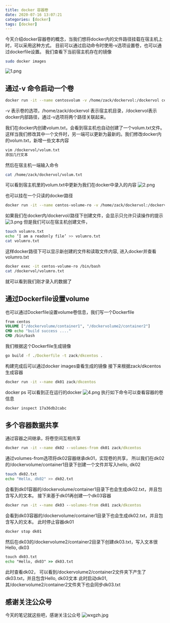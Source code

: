 ```yaml
---
title: docker 容器卷
date: 2020-07-16 13:07:21
categories: [docker]
tags: [docker]
---
```

今天介绍docker容器卷的概念，当我们想将docker内的文件路径挂载在宿主机上时，可以采用这种方式。
目前可以通过启动命令时使用-v选项设置卷，也可以通过dockerfile设置。
我们查看下当前宿主机存在的镜像
``` bash
sudo docker images 
```
<!--more-->
![1.png](1.png)
## 通过-v 命令启动一个卷
``` bash
docker run -it --name centosvolum -v /home/zack/dockervol:/dockervol centos:latest
```
-v 表示卷的选项，/home/zack/dockervol 表示宿主机目录，/dockervol表示docker内部路径，通过-v选项将两个路径关联起来。

我们在docker内创建volum.txt，会看到宿主机也自动创建了一个volum.txt文件。
这样当我们修改其中一个文件时，另一端可以更新为最新的。我们修改docker内的volum.txt，新增一些文本内容
``` bash
vim /dockervol/volum.txt
添加几行文本
```
然后在宿主机一端输入命令
``` bash
cat /home/zack/dockervol/volum.txt
```
可以看到宿主机里的volum.txt中更新为我们在docker中录入的内容
![2.png](2.png)

也可以挂在一个只读的docker路径
``` bash
docker run -it --name centos-volume-ro -v /home/zack/dockervol:/dockervol:ro  centos:latest
```
如果我们在docker内/dockervol/路径下创建文件，会显示只允许只读操作的提示
![3.png](3.png)
但是我们可以在宿主机创建文件，
``` bash
touch volumro.txt
echo ‘I am a readonly file’ >> volumro.txt
cat volumro.txt 
```
这样docker路径下可以显示新创建的文件和读取文件内容, 进入docker并查看volumro.txt
``` bash
docker exec -it centos-volume-ro /bin/bash
cat /dockervol/volumro.txt
```
就可以看到我们刚才录入的数据了
## 通过Dockerfile设置volume
也可以通过Dockerfile设置volume卷信息，我们写一个Dockerfile
``` Dockerfile
from centos
VOLUME ["/dockervolume/container1", "/dockervolume2/container2"]
CMD echo "build success ...."
CMD /bin/bash
```
我们根据这个Dockerfile生成镜像
``` cmd
go build -f ./Dockerfile -t zack/dkcentos .
```
构建完成后可以通过docker images查看生成的镜像
接下来根据zack/dkcentos 生成容器
``` cmd
docker run -it --name dk01 zack/dkcentos
```
docker ps 可以看到正在运行的docker
![4.png](4.png)
执行如下命令可以查看容器的卷信息
``` cmd
docker inspect 17a36db2cabc
```
## 多个容器数据共享
通过容器之间继承，将卷空间互相共享
``` cmd
docker run -it --name dk02 --volumes-from dk01 zack/dkcentos
``` 
通过volumes-from选项将dk02容器继承dk01，实现卷的共享，
所以我们在dk02的/dockervolume/container1目录下创建一个文件并写入hello, dk02
``` bash
touch dk02.txt
echo "Hello, dk02" >> dk02.txt
```
会看到dk01容器的/dockervolume/container1目录下也会生成dk02.txt，并且包含写入的文本。
接下来基于dk01再创建一个dk03容器
``` cmd
docker run -it --name dk03 --volumes-from dk01 zack/dkcentos
``` 
会看到dk03容器的/dockervolume/container1目录下也会生成dk02.txt，并且包含写入的文本。
此时停止容器dk01
``` cmd
docker stop dk01
```
然后在dk03的/dockervolume2/container2目录下创建dk03.txt，写入文本很Hello, dk03
``` cmd
touch dk03.txt
echo "Hello, dk03" >> dk03.txt
```
此时查看dk02， 可以看到/dockervolume2/container2文件夹下产生了dk03.txt，并且包含Hello, dk03文本
此时启动dk01,  其/dockervolume2/container2文件夹下也会同步dk03.txt
## 感谢关注公众号
今天的笔记就这些吧，感谢关注公众号
![wxgzh.jpg](wxgzh.jpg)